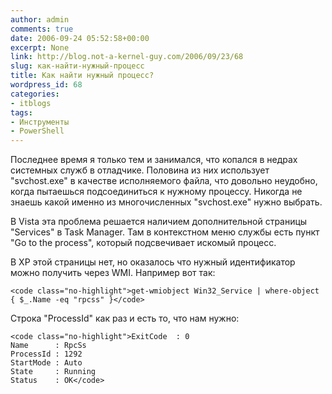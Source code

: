```yaml
---
author: admin
comments: true
date: 2006-09-24 05:52:58+00:00
excerpt: None
link: http://blog.not-a-kernel-guy.com/2006/09/23/68
slug: как-найти-нужный-процесс
title: Как найти нужный процесс?
wordpress_id: 68
categories:
- itblogs
tags:
- Инструменты
- PowerShell
---
```


Последнее время я только тем и занимался, что копался в недрах системных служб в отладчике. Половина из них использует "svchost.exe" в качестве исполняемого файла, что довольно неудобно, когда пытаешься подсоединиться к нужному процессу. Никогда не знаешь какой именно из многочисленных "svchost.exe" нужно выбрать.

В Vista эта проблема решается наличием дополнительной страницы "Services" в Task Manager. Там в контекстном меню службы есть пункт "Go to the process", который подсвечивает искомый процесс.

В XP этой страницы нет, но оказалось что нужный идентификатор можно получить через WMI. Например вот так:


    
    <code class="no-highlight">get-wmiobject Win32_Service | where-object { $_.Name -eq "rpcss" }</code>



Строка "ProcessId" как раз и есть то, что нам нужно:


    
    <code class="no-highlight">ExitCode  : 0
    Name      : RpcSs
    ProcessId : 1292
    StartMode : Auto
    State     : Running
    Status    : OK</code>



